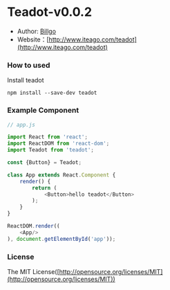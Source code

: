 # Teadot-v0.0.2

- Author: [Billgo](http://www.yewenbiao.cn)
- Website：[http://www.iteago.com/teadot](http://www.iteago.com/teadot)

### How to used

Install teadot
```
npm install --save-dev teadot
```

### Example Component

```javascript
// app.js

import React from 'react';
import ReactDOM from 'react-dom';
import Teadot from 'teadot';

const {Button} = Teadot;

class App extends React.Component {
    render() {
        return (
            <Button>hello teadot</Button>
        );
    }
}

ReactDOM.render((
    <App/>
), document.getElementById('app'));

```

### License
The MIT License([http://opensource.org/licenses/MIT](http://opensource.org/licenses/MIT))
